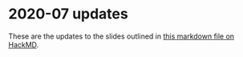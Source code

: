 # 2020-07 updates

These are the updates to the slides outlined in [this markdown file on HackMD](https://hackmd.io/@mfrigaard/S1WT-tMJv/edit).

